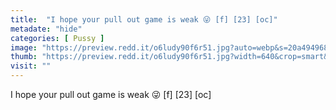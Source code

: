 ```yaml
---
title:  "I hope your pull out game is weak 😜 [f] [23] [oc]"
metadate: "hide"
categories: [ Pussy ]
image: "https://preview.redd.it/o6ludy90f6r51.jpg?auto=webp&s=20a494968dec46c11bc39925d6dff8a7fccde64f"
thumb: "https://preview.redd.it/o6ludy90f6r51.jpg?width=640&crop=smart&auto=webp&s=f5c4b81c8952af06bcc676c4278d6725593cc2dc"
visit: ""
---
```

I hope your pull out game is weak 😜 [f] [23] [oc]
